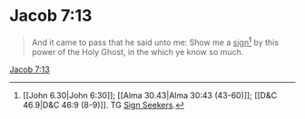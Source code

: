 # Jacob 7:13

> And it came to pass that he said unto me: Show me a <u>sign</u>[^a] by this power of the Holy Ghost, in the which ye know so much.

[Jacob 7:13](https://www.churchofjesuschrist.org/study/scriptures/bofm/jacob/7?lang=eng&id=p13#p13)


[^a]: [[John 6.30|John 6:30]]; [[Alma 30.43|Alma 30:43 (43-60)]]; [[D&C 46.9|D&C 46:9 (8-9)]]. TG [Sign Seekers](https://www.churchofjesuschrist.org/study/scriptures/tg/sign-seekers?lang=eng).
